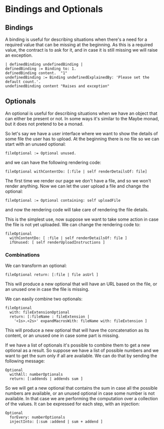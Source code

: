 # Bindings and Optionals

## Bindings

A binding is useful for describing situations when there's a need for a required value that can be missing at the beginning. As this is a required value, the contract is to ask for it, and in case it is still missing we will raise an exception.

```smalltalk
| definedBinding undefinedBinding |
definedBinding := Binding to: 1.
definedBinding content.  "1"
undefinedBinding := Binding undefinedExplainedBy: 'Please set the default count.'.
undefinedBinding content "Raises and exception"
```

## Optionals

An optional is useful for describing situations when we have an object that can either be present or not. In some ways it's similar to the Maybe monad, but it does not pretend to be a monad.

So let's say we have a user interface where we want to show the details of some file the user has to upload. At the beginning there is no file so we can start with an unused optional:

```smalltalk
fileOptional := Optional unused.
```

and we can have the following rendering code:

```smalltalk
fileOptional withContentDo: [:file | self renderDetailsOf: file]
```

The first time we render our page we don't have a file, and so we won't render anything. Now we can let the user upload a file and change the optional:

```smalltalk
fileOptional := Optional containing: self uploadFile
```

and now the rendering code will take care of rendering the file details.

This is the simplest use, now suppose we want to take some action in case the file is not yet uploaded. We can change the rendering code to:

```smalltalk
fileOptional
  withContentDo: [ :file | self renderDetailsOf: file ]
  ifUnused: [ self renderUploadInstructions ]
```

### Combinations

We can transform an optional:

```smalltalk
fileOptional return: [:file | file asUrl ]
```

This will produce a new optional that will have an URL based on the file, or an unused one in case the file is missing.

We can easily combine two optionals:

```smalltalk
fileOptional
  with: fileExtensionOptional
  return: [:fileName : fileExtension |
    '<1s>.<2s>' expandMacrosWith: fileName with: fileExtension ]
```

This will produce a new optional that will have the concatenation as its content, or an unused one in case some part is missing.

If we have a list of optionals it's possible to combine them to get a new optional as a result. So suppose we have a list of possible numbers and we want to get the sum only if all are available. We can do that by sending the following message:

```smalltalk
Optional
  withAll: numberOptionals
  return: [:addends | addends sum ]
```

So we will get a new optional that contains the sum in case all the possible numbers are available, or an unused optional in case some number is not available. In that case we are performing the computation over a collection of the values. It can be expressed for each step, with an injection:

```smalltalk
Optional
  forEvery: numberOptionals
  injectInto: [:sum :addend | sum + addend ]
```
